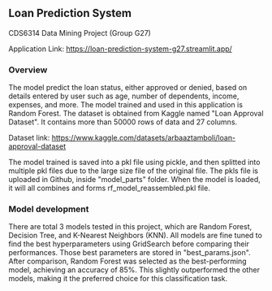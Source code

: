 ## Loan Prediction System
CDS6314 Data Mining Project (Group G27)

Application Link:
https://loan-prediction-system-g27.streamlit.app/

### Overview
The model predict the loan status, either approved or denied, based on details entered by user such as age, number of dependents, income, expenses, and more. The model trained and used in this application is Random Forest. The dataset is obtained from Kaggle named "Loan Approval Dataset". It contains more than 50000 rows of data and 27 columns.

Dataset link: https://www.kaggle.com/datasets/arbaaztamboli/loan-approval-dataset

The model trained is saved into a pkl file using pickle, and then splitted into multiple pkl files due to the large size file of the original file. The pkls file is uploaded in Github, inside "model_parts" folder. When the model is loaded, it will all combines and forms rf_model_reassembled.pkl file.

### Model development
There are total 3 models tested in this project, which are Random Forest, Decision Tree, and K-Nearest Neighbors (KNN). All models are fine tuned to find the best hyperparameters using GridSearch before comparing their performances. Those best parameters are stored in "best_params.json". After comparison, Random Forest was selected as the best-performing model, achieving an accuracy of 85%. This slightly outperformed the other models, making it the preferred choice for this classification task.
